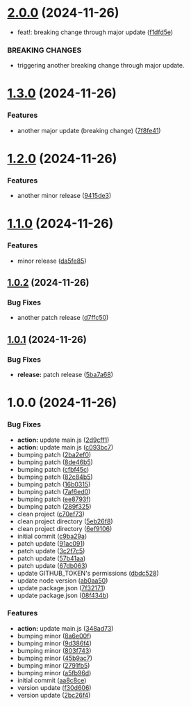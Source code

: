 # [2.0.0](https://github.com/arpanaditya/semantic-versioning-action/compare/v1.3.0...v2.0.0) (2024-11-26)


* feat!: breaking change through major update ([f1dfd5e](https://github.com/arpanaditya/semantic-versioning-action/commit/f1dfd5eb07cac9ff6fa4fab4f75ff51e7269aff0))


### BREAKING CHANGES

* triggering another breaking change through major update.

# [1.3.0](https://github.com/arpanaditya/semantic-versioning-action/compare/v1.2.0...v1.3.0) (2024-11-26)


### Features

* another major update (breaking change) ([7f8fe41](https://github.com/arpanaditya/semantic-versioning-action/commit/7f8fe4187c402ba9afa2ef48fa8071fbb5432863))

# [1.2.0](https://github.com/arpanaditya/semantic-versioning-action/compare/v1.1.0...v1.2.0) (2024-11-26)


### Features

* another minor release ([9415de3](https://github.com/arpanaditya/semantic-versioning-action/commit/9415de327f8084499c31b51a02647f39cfa6d0d7))

# [1.1.0](https://github.com/arpanaditya/semantic-versioning-action/compare/v1.0.2...v1.1.0) (2024-11-26)


### Features

* minor release ([da5fe85](https://github.com/arpanaditya/semantic-versioning-action/commit/da5fe851697b9a76065c507c4c5b1fc536d98821))

## [1.0.2](https://github.com/arpanaditya/semantic-versioning-action/compare/v1.0.1...v1.0.2) (2024-11-26)


### Bug Fixes

* another patch release ([d7ffc50](https://github.com/arpanaditya/semantic-versioning-action/commit/d7ffc501b31c7853e8c56daf68ccd29142556da9))

## [1.0.1](https://github.com/arpanaditya/semantic-versioning-action/compare/v1.0.0...v1.0.1) (2024-11-26)


### Bug Fixes

* **release:** patch release ([5ba7a68](https://github.com/arpanaditya/semantic-versioning-action/commit/5ba7a68b72bbaba802de27391b8af47faea43f88))

# 1.0.0 (2024-11-26)


### Bug Fixes

* **action:** update main.js ([2d9cff1](https://github.com/arpanaditya/semantic-versioning-action/commit/2d9cff1e3aa01fedc7c1314be030cb4d71bc4def))
* **action:** update main.js ([c093bc7](https://github.com/arpanaditya/semantic-versioning-action/commit/c093bc7134b5cd6fb80077fb6dda906b0fd5aef3))
* bumping patch ([2ba2ef0](https://github.com/arpanaditya/semantic-versioning-action/commit/2ba2ef04e0e90d86191eed7774bb0e551a9e398d))
* bumping patch ([8de46b5](https://github.com/arpanaditya/semantic-versioning-action/commit/8de46b5a69abb5a4c40d5a287150957b117aeb81))
* bumping patch ([cfbf45c](https://github.com/arpanaditya/semantic-versioning-action/commit/cfbf45c61cb7544d4692bd306a165b4acfc4d8c4))
* bumping patch ([82c84b5](https://github.com/arpanaditya/semantic-versioning-action/commit/82c84b53567cbce59f66beeef3e6ad7401540453))
* bumping patch ([16b0315](https://github.com/arpanaditya/semantic-versioning-action/commit/16b0315b00047046d5c1b73d59bd4f6a1ce7e031))
* bumping patch ([7af6ed0](https://github.com/arpanaditya/semantic-versioning-action/commit/7af6ed0b419b4ded2a736e123e0c94f78bad2db7))
* bumping patch ([ee8793f](https://github.com/arpanaditya/semantic-versioning-action/commit/ee8793fe20d9b2a20d77ca2405f303c95c47de10))
* bumping patch ([289f325](https://github.com/arpanaditya/semantic-versioning-action/commit/289f32524127145498d59c152551d42bf291e3fc))
* clean project ([c70ef73](https://github.com/arpanaditya/semantic-versioning-action/commit/c70ef7343a05c5199210eddd9d153a88e723e3a0))
* clean project directory ([5eb26f8](https://github.com/arpanaditya/semantic-versioning-action/commit/5eb26f89bc5c6a4f0940d01fbe0d4b76b80d6144))
* clean project directory ([6ef9106](https://github.com/arpanaditya/semantic-versioning-action/commit/6ef91066421de4e0008b11d245c6349c3b2ef62f))
* initial commit ([c9ba29a](https://github.com/arpanaditya/semantic-versioning-action/commit/c9ba29a8696c9efd597cd2f1658bbb2bfcad0381))
* patch update ([91ac091](https://github.com/arpanaditya/semantic-versioning-action/commit/91ac0917fd9ed99ca571fd0ae42949c59bd5e47d))
* patch update ([3c2f7c5](https://github.com/arpanaditya/semantic-versioning-action/commit/3c2f7c5f8c431071eef62ebd1ed394e96e22510c))
* patch update ([57b41aa](https://github.com/arpanaditya/semantic-versioning-action/commit/57b41aaa2fba6bc82b6c27a2f6a96938518e82e1))
* patch update ([67db063](https://github.com/arpanaditya/semantic-versioning-action/commit/67db0633dd950ffb1ff9ef68b32f9f0aa2685577))
* update GITHUB_TOKEN's permissions ([dbdc528](https://github.com/arpanaditya/semantic-versioning-action/commit/dbdc5282f91dd590d3d4574243de2872b8ea58d6))
* update node version ([ab0aa50](https://github.com/arpanaditya/semantic-versioning-action/commit/ab0aa5022637af5090ffa99034c8a73d187effca))
* update package.json ([7f32171](https://github.com/arpanaditya/semantic-versioning-action/commit/7f32171757babf0b03cb4ee67a147769d8e7548f))
* update package.json ([08f434b](https://github.com/arpanaditya/semantic-versioning-action/commit/08f434b54edb1246fe558d42b88f5347789dbc77))


### Features

* **action:** update main.js ([348ad73](https://github.com/arpanaditya/semantic-versioning-action/commit/348ad733058659c80f5e2e647dabe99088a3fe05))
* bumping minor ([8a6e00f](https://github.com/arpanaditya/semantic-versioning-action/commit/8a6e00fda387eafa068d1e9c552a281c71289d33))
* bumping minor ([9d386f4](https://github.com/arpanaditya/semantic-versioning-action/commit/9d386f42fcad5e125e98d245bbace41feab3306b))
* bumping minor ([803f743](https://github.com/arpanaditya/semantic-versioning-action/commit/803f7437f6fea3f65c76d3b410e876d09ee63755))
* bumping minor ([45b9ac7](https://github.com/arpanaditya/semantic-versioning-action/commit/45b9ac76a2d24732f54291b5c33cd8340dd8f3a0))
* bumping minor ([2791fb5](https://github.com/arpanaditya/semantic-versioning-action/commit/2791fb5660f082e0d7a5ec4f1b5b4f1171181724))
* bumping minor ([a5fb96d](https://github.com/arpanaditya/semantic-versioning-action/commit/a5fb96d8842770dce802c0aaee014c5968a1bd1c))
* initial commit ([aa8c8ce](https://github.com/arpanaditya/semantic-versioning-action/commit/aa8c8ce9215aa3e0fe8370c43bdd98b20a16dc74))
* version update ([f30d606](https://github.com/arpanaditya/semantic-versioning-action/commit/f30d60689d160670ac0d2bd260036b3ffff29cb5))
* version update ([2bc26f4](https://github.com/arpanaditya/semantic-versioning-action/commit/2bc26f46dbdbb38a91ec41ca6bfeac6ebba14a7a))
